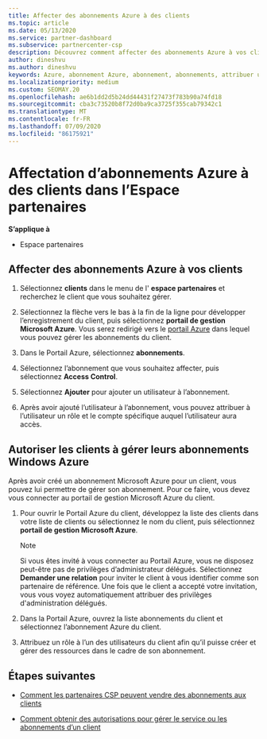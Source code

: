 ```yaml
---
title: Affecter des abonnements Azure à des clients
ms.topic: article
ms.date: 05/13/2020
ms.service: partner-dashboard
ms.subservice: partnercenter-csp
description: Découvrez comment affecter des abonnements Azure à vos clients dans l’espace partenaires et comment permettre aux clients de gérer leurs propres abonnements.
author: dineshvu
ms.author: dineshvu
keywords: Azure, abonnement Azure, abonnement, abonnements, attribuer un abonnement, gérer un abonnement Azure
ms.localizationpriority: medium
ms.custom: SEOMAY.20
ms.openlocfilehash: ae6b1dd2d5b24dd44431f27473f783b90a74fd18
ms.sourcegitcommit: cba3c73520b8f72d0ba9ca3725f355cab79342c1
ms.translationtype: MT
ms.contentlocale: fr-FR
ms.lasthandoff: 07/09/2020
ms.locfileid: "86175921"
---
```

# <a name="assigning-azure-subscriptions-to-customers-in-partner-center"></a>Affectation d’abonnements Azure à des clients dans l’Espace partenaires

**S’applique à**

- Espace partenaires

## <a name="assign-azure-subscriptions-to-your-customers"></a>Affecter des abonnements Azure à vos clients

1. Sélectionnez **clients** dans le menu de l' **espace partenaires** et recherchez le client que vous souhaitez gérer.

2. Sélectionnez la flèche vers le bas à la fin de la ligne pour développer l’enregistrement du client, puis sélectionnez **portail de gestion Microsoft Azure**. Vous serez redirigé vers le [portail Azure](https://portal.azure.com/) dans lequel vous pouvez gérer les abonnements du client.

3. Dans le Portail Azure, sélectionnez **abonnements**.

4. Sélectionnez l’abonnement que vous souhaitez affecter, puis sélectionnez **Access Control**.

5. Sélectionnez **Ajouter** pour ajouter un utilisateur à l’abonnement. 

6. Après avoir ajouté l’utilisateur à l’abonnement, vous pouvez attribuer à l’utilisateur un rôle et le compte spécifique auquel l’utilisateur aura accès.

## <a name="enable-customers-to-manage-their-azure-subscriptions"></a>Autoriser les clients à gérer leurs abonnements Windows Azure

Après avoir créé un abonnement Microsoft Azure pour un client, vous pouvez lui permettre de gérer son abonnement. Pour ce faire, vous devez vous connecter au portail de gestion Microsoft Azure du client. 

1. Pour ouvrir le Portail Azure du client, développez la liste des clients dans votre liste de clients ou sélectionnez le nom du client, puis sélectionnez **portail de gestion Microsoft Azure**.

   > [!NOTE]  
   > Si vous êtes invité à vous connecter au Portail Azure, vous ne disposez peut-être pas de privilèges d’administrateur délégués. Sélectionnez **Demander une relation** pour inviter le client à vous identifier comme son partenaire de référence. Une fois que le client a accepté votre invitation, vous vous voyez automatiquement attribuer des privilèges d'administration délégués.

2. Dans la Portail Azure, ouvrez la liste abonnements du client et sélectionnez l’abonnement Azure du client.

3. Attribuez un rôle à l’un des utilisateurs du client afin qu’il puisse créer et gérer des ressources dans le cadre de son abonnement.

## <a name="next-steps"></a>Étapes suivantes

- [Comment les partenaires CSP peuvent vendre des abonnements aux clients](customer-subscriptions.md)

- [Comment obtenir des autorisations pour gérer le service ou les abonnements d’un client](customers-revoke-admin-privileges.md)
